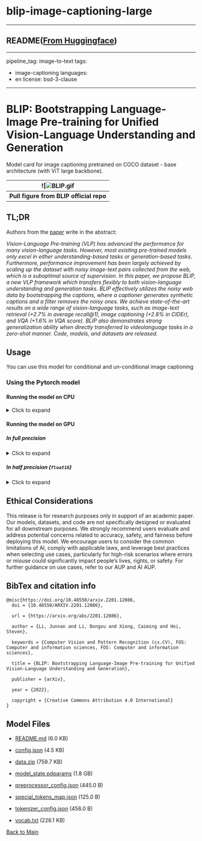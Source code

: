 
# blip-image-captioning-large
---


## README([From Huggingface](https://huggingface.co/Salesforce/blip-image-captioning-large))

---
pipeline_tag: image-to-text
tags:
- image-captioning
languages:
- en
license: bsd-3-clause
---

# BLIP: Bootstrapping Language-Image Pre-training for Unified Vision-Language Understanding and Generation

Model card for image captioning pretrained on COCO dataset - base architecture (with ViT large backbone).

| ![![BLIP.gif](https://cdn-uploads.huggingface.co/production/uploads/1670928184033-62441d1d9fdefb55a0b7d12c.gif) |
|:--:|
| <b> Pull figure from BLIP official repo | Image source: https://github.com/salesforce/BLIP </b>|

## TL;DR

Authors from the [paper](https://arxiv.org/abs/2201.12086) write in the abstract:

*Vision-Language Pre-training (VLP) has advanced the performance for many vision-language tasks. However, most existing pre-trained models only excel in either understanding-based tasks or generation-based tasks. Furthermore, performance improvement has been largely achieved by scaling up the dataset with noisy image-text pairs collected from the web, which is a suboptimal source of supervision. In this paper, we propose BLIP, a new VLP framework which transfers flexibly to both vision-language understanding and generation tasks. BLIP effectively utilizes the noisy web data by bootstrapping the captions, where a captioner generates synthetic captions and a filter removes the noisy ones. We achieve state-of-the-art results on a wide range of vision-language tasks, such as image-text retrieval (+2.7% in average recall@1), image captioning (+2.8% in CIDEr), and VQA (+1.6% in VQA score). BLIP also demonstrates strong generalization ability when directly transferred to videolanguage tasks in a zero-shot manner. Code, models, and datasets are released.*

## Usage

You can use this model for conditional and un-conditional image captioning

### Using the Pytorch model

#### Running the model on CPU

<details>
<summary> Click to expand </summary>

```python
import requests
from PIL import Image
from paddlenlp.transformers import BlipProcessor, BlipForConditionalGeneration

processor = BlipProcessor.from_pretrained("Salesforce/blip-image-captioning-large")
model = BlipForConditionalGeneration.from_pretrained("Salesforce/blip-image-captioning-large")

img_url = 'https://storage.googleapis.com/sfr-vision-language-research/BLIP/demo.jpg' 
raw_image = Image.open(requests.get(img_url, stream=True).raw).convert('RGB')

# conditional image captioning
text = "a photography of"
inputs = processor(raw_image, text, return_tensors="pd")

out = model.generate(**inputs)
print(processor.decode(out[0], skip_special_tokens=True))

# unconditional image captioning
inputs = processor(raw_image, return_tensors="pd")

out = model.generate(**inputs)
print(processor.decode(out[0], skip_special_tokens=True))
```
</details>

#### Running the model on GPU

##### In full precision 

<details>
<summary> Click to expand </summary>

```python
import requests
from PIL import Image
from paddlenlp.transformers import BlipProcessor, BlipForConditionalGeneration

processor = BlipProcessor.from_pretrained("Salesforce/blip-image-captioning-large")
model = BlipForConditionalGeneration.from_pretrained("Salesforce/blip-image-captioning-large")

img_url = 'https://storage.googleapis.com/sfr-vision-language-research/BLIP/demo.jpg' 
raw_image = Image.open(requests.get(img_url, stream=True).raw).convert('RGB')

# conditional image captioning
text = "a photography of"
inputs = processor(raw_image, text, return_tensors="pd")

out = model.generate(**inputs)
print(processor.decode(out[0], skip_special_tokens=True))

# unconditional image captioning
inputs = processor(raw_image, return_tensors="pd")

out = model.generate(**inputs)
print(processor.decode(out[0], skip_special_tokens=True))
```
</details>

##### In half precision (`float16`)

<details>
<summary> Click to expand </summary>

```python
import paddle
import requests
from PIL import Image
from paddlenlp.transformers import BlipProcessor, BlipForConditionalGeneration

processor = BlipProcessor.from_pretrained("Salesforce/blip-image-captioning-large")
model = BlipForConditionalGeneration.from_pretrained("Salesforce/blip-image-captioning-large", dtype=paddle.float16)

img_url = 'https://storage.googleapis.com/sfr-vision-language-research/BLIP/demo.jpg' 
raw_image = Image.open(requests.get(img_url, stream=True).raw).convert('RGB')

# conditional image captioning
text = "a photography of"
inputs = processor(raw_image, text, return_tensors="pd").to("cuda", paddle.float16)

out = model.generate(**inputs)
print(processor.decode(out[0], skip_special_tokens=True))
# >>> a photography of a woman and her dog

# unconditional image captioning
inputs = processor(raw_image, return_tensors="pd").to("cuda", paddle.float16)

out = model.generate(**inputs)
print(processor.decode(out[0], skip_special_tokens=True))
>>> a woman sitting on the beach with her dog
```
</details>

## Ethical Considerations
This release is for research purposes only in support of an academic paper. Our models, datasets, and code are not specifically designed or evaluated for all downstream purposes. We strongly recommend users evaluate and address potential concerns related to accuracy, safety, and fairness before deploying this model. We encourage users to consider the common limitations of AI, comply with applicable laws, and leverage best practices when selecting use cases, particularly for high-risk scenarios where errors or misuse could significantly impact people’s lives, rights, or safety. For further guidance on use cases, refer to our AUP and AI AUP.

## BibTex and citation info

```
@misc{https://doi.org/10.48550/arxiv.2201.12086,
  doi = {10.48550/ARXIV.2201.12086},
  
  url = {https://arxiv.org/abs/2201.12086},
  
  author = {Li, Junnan and Li, Dongxu and Xiong, Caiming and Hoi, Steven},
  
  keywords = {Computer Vision and Pattern Recognition (cs.CV), FOS: Computer and information sciences, FOS: Computer and information sciences},
  
  title = {BLIP: Bootstrapping Language-Image Pre-training for Unified Vision-Language Understanding and Generation},
  
  publisher = {arXiv},
  
  year = {2022},
  
  copyright = {Creative Commons Attribution 4.0 International}
}
```



## Model Files

- [README.md](https://paddlenlp.bj.bcebos.com/models/community/Salesforce/blip-image-captioning-large/README.md) (6.0 KB)

- [config.json](https://paddlenlp.bj.bcebos.com/models/community/Salesforce/blip-image-captioning-large/config.json) (4.5 KB)

- [data.zip](https://paddlenlp.bj.bcebos.com/models/community/Salesforce/blip-image-captioning-large/data.zip) (759.7 KB)

- [model_state.pdparams](https://paddlenlp.bj.bcebos.com/models/community/Salesforce/blip-image-captioning-large/model_state.pdparams) (1.8 GB)

- [preprocessor_config.json](https://paddlenlp.bj.bcebos.com/models/community/Salesforce/blip-image-captioning-large/preprocessor_config.json) (445.0 B)

- [special_tokens_map.json](https://paddlenlp.bj.bcebos.com/models/community/Salesforce/blip-image-captioning-large/special_tokens_map.json) (125.0 B)

- [tokenizer_config.json](https://paddlenlp.bj.bcebos.com/models/community/Salesforce/blip-image-captioning-large/tokenizer_config.json) (456.0 B)

- [vocab.txt](https://paddlenlp.bj.bcebos.com/models/community/Salesforce/blip-image-captioning-large/vocab.txt) (226.1 KB)


[Back to Main](../../)